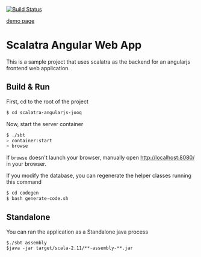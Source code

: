 [![Build Status](https://travis-ci.org/jonvallet/scalatra-angularjs-jooq.svg?branch=master)](https://travis-ci.org/jonvallet/scalatra-angularjs-jooq)

[demo page](https://scalatra-angular-jooq.herokuapp.com)
# Scalatra Angular Web App #
This is a sample project that uses scalatra as the backend for an angularjs
frontend web application.
## Build & Run ##
First, cd to the root of the project

```sh
$ cd scalatra-angularjs-jooq
```

Now, start the server container
```sh
$ ./sbt
> container:start
> browse
```

If `browse` doesn't launch your browser, manually open [http://localhost:8080/](http://localhost:8080/) in your browser.

If you modify the database, you can regenerate the helper classes running this command

```sh
$ cd codegen
$ bash generate-code.sh
```
## Standalone
You can ran the application as a Standalone java process

```
$./sbt assembly
$java -jar target/scala-2.11/**-assembly-**.jar
```